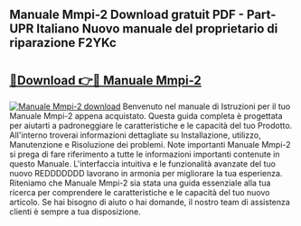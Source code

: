 ## Manuale Mmpi-2 Download gratuit PDF - Part-UPR Italiano Nuovo manuale del proprietario di riparazione F2YKc

# <h2><a href="http://dfcyzi.blite.top/?on=Manuale+Mmpi-2">🔗Download 👉🔴 Manuale Mmpi-2</a></h2>

[![Manuale Mmpi-2 download](https://i.imgur.com/lujVjoI.png)](http://dfcyzi.blite.top/?on=Manuale+Mmpi-2)
Benvenuto nel manuale di Istruzioni per il tuo Manuale Mmpi-2 appena acquistato. Questa guida completa è progettata per aiutarti a padroneggiare le caratteristiche e le capacità del tuo Prodotto. All'interno troverai informazioni dettagliate su Installazione, utilizzo, Manutenzione e Risoluzione dei problemi. Note importanti Manuale Mmpi-2 si prega di fare riferimento a tutte le informazioni importanti contenute in questo Manuale. L'interfaccia intuitiva e le funzionalità avanzate del tuo nuovo REDDDDDDD lavorano in armonia per migliorare la tua esperienza. Riteniamo che Manuale Mmpi-2 sia stata una guida essenziale alla tua ricerca per comprendere le caratteristiche e le capacità del tuo nuovo articolo. Se hai bisogno di aiuto o hai domande, il nostro team di assistenza clienti è sempre a tua disposizione.
